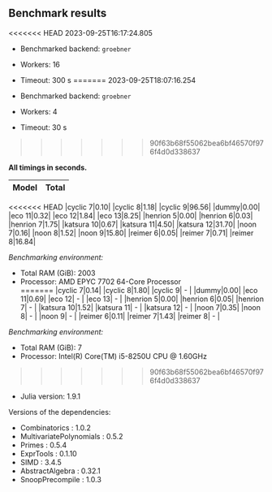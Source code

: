 ## Benchmark results

<<<<<<< HEAD
2023-09-25T16:17:24.805

- Benchmarked backend: `groebner`
- Workers: 16
- Timeout: 300 s
=======
2023-09-25T18:07:16.254

- Benchmarked backend: `groebner`
- Workers: 4
- Timeout: 30 s
>>>>>>> 90f63b68f55062bea6bf46570f976f4d0d338637

**All timings in seconds.**

|Model|Total|
|-----|---|
<<<<<<< HEAD
|cyclic 7|0.10|
|cyclic 8|1.18|
|cyclic 9|96.56|
|dummy|0.00|
|eco 11|0.32|
|eco 12|1.84|
|eco 13|8.25|
|henrion 5|0.00|
|henrion 6|0.03|
|henrion 7|1.75|
|katsura 10|0.67|
|katsura 11|4.50|
|katsura 12|31.70|
|noon 7|0.16|
|noon 8|1.52|
|noon 9|15.80|
|reimer 6|0.05|
|reimer 7|0.71|
|reimer 8|16.84|

*Benchmarking environment:*

* Total RAM (GiB): 2003
* Processor: AMD EPYC 7702 64-Core Processor                
=======
|cyclic 7|0.14|
|cyclic 8|1.80|
|cyclic 9| - |
|dummy|0.00|
|eco 11|0.69|
|eco 12| - |
|eco 13| - |
|henrion 5|0.00|
|henrion 6|0.05|
|henrion 7| - |
|katsura 10|1.52|
|katsura 11| - |
|katsura 12| - |
|noon 7|0.35|
|noon 8| - |
|noon 9| - |
|reimer 6|0.11|
|reimer 7|1.43|
|reimer 8| - |

*Benchmarking environment:*

* Total RAM (GiB): 7
* Processor: Intel(R) Core(TM) i5-8250U CPU @ 1.60GHz
>>>>>>> 90f63b68f55062bea6bf46570f976f4d0d338637
* Julia version: 1.9.1

Versions of the dependencies:

* Combinatorics : 1.0.2
* MultivariatePolynomials : 0.5.2
* Primes : 0.5.4
* ExprTools : 0.1.10
* SIMD : 3.4.5
* AbstractAlgebra : 0.32.1
* SnoopPrecompile : 1.0.3
